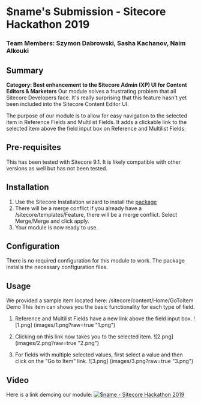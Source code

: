 # $name's Submission - Sitecore Hackathon 2019
### Team Members: Szymon Dabrowski, Sasha Kachanov, Naim Alkouki
## Summary
**Category: Best enhancement to the Sitecore Admin (XP) UI for Content Editors & Marketers** 
Our module solves a frustrating problem that all Sitecore Developers face. It's really surprising that this feature hasn't yet been included into the Sitecore Content Editor UI.

The purpose of our module is to allow for easy navigation to the selected item in Reference Fields and Multilist Fields. It adds a clickable link to the selected item above the field input box on Reference and Multilist Fields.

## Pre-requisites
This has been tested with Sitecore 9.1. It is likely compatible with other versions as well but has not been tested.

## Installation
1. Use the Sitecore Installation wizard to install the [package](https://github.com/Sitecore-Hackathon/2019-name/blob/master/sc.package/GoToItem%20Release-1.zip)
2. There will be a merge conflict if you already have a /sitecore/templates/Feature, there will be a merge conflict. Select Merge/Merge and click apply.
3. Your module is now ready to use.


## Configuration
There is no required configuration for this module to work. The package installs the necessary configuration files.

## Usage
We provided a sample item located here: /sitecore/content/Home/GoToItem Demo
This item can shows you the basic functionality for each type of field.

1. Reference and Multilist Fields have a new link above the field input box.
![1.png] (images/1.png?raw=true "1.png")

2. Clicking on this link now takes you to the selected item.
![2.png] (images/2.png?raw=true "2.png")

3. For fields with multiple selected values, first select a value and then click on the "Go to Item" link.
![3.png] (images/3.png?raw=true "3.png")

## Video
Here is a link demoing our module:
[![$name - Sitecore Hackathon 2019](https://img.youtube.com/vi/vKPVAQzv8Pg/0.jpg)](https://www.youtube.com/watch?v=vKPVAQzv8Pg)
